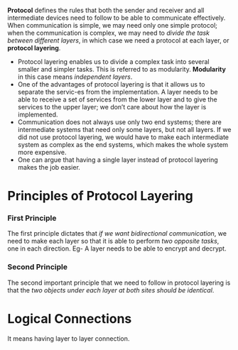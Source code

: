 **Protocol** defines the rules that both the sender and receiver and all intermediate devices need to follow to be able to communicate effectively. 
When communication is simple, we may need only one simple protocol; when the communication is complex, we may need to *divide the task between different layers*, in which case we need a protocol at each layer, or **protocol layering**.

- Protocol layering enables us to divide a complex task into several smaller and simpler tasks.  This is referred to as modularity. **Modularity** in this case means *independent layers*.
- One of the advantages of protocol layering is that it allows us to separate the servic-es from the implementation. A layer needs to be able to receive a set of services from the lower layer and to give the services to the upper layer; we don’t care about how the layer is implemented.
- Communication does not always use only two end systems; there are intermediate systems that need only some layers, but not all layers. If we did not use protocol layering, we would have to make each intermediate system as complex as the end systems, which makes the whole system more expensive.
- One can argue that having a single layer instead of protocol layering makes the job easier. 

# Principles of Protocol Layering
### First Principle
The first principle dictates that *if we want bidirectional communication*, we need to make each layer so that it is able to perform *two opposite tasks*, one in each direction.
Eg- A layer needs to be able to encrypt and decrypt.
### Second Principle
The second important principle that we need to follow in protocol layering is that the *two objects under each layer at both sites should be identical*.

# Logical Connections
It means having layer to layer connection.
